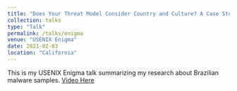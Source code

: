 ```yaml
---
title: "Does Your Threat Model Consider Country and Culture? A Case Study of Brazilian Financial Malware to show that it Should!"
collection: talks
type: "Talk"
permalink: /talks/enigma
venue: "USENIX Enigma"
date: 2021-02-03
location: "California"
---
```


This is my USENIX Enigma talk summarizing my research about Brazilian malware samples. [Video Here](https://www.youtube.com/watch?v=5mrEJ83rBDY&t=9s)
